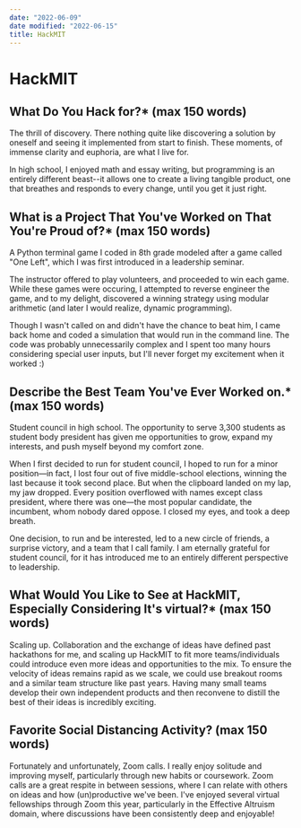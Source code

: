 ```yaml
---
date: "2022-06-09"
date modified: "2022-06-15"
title: HackMIT
---
```


# HackMIT

## What Do You Hack for?\* (max 150 words)
The thrill of discovery. There nothing quite like discovering a solution by oneself and seeing it implemented from start to finish. These moments, of immense clarity and euphoria, are what I live for.

In high school, I enjoyed math and essay writing, but programming is an entirely different beast--it allows one to create a living tangible product, one that breathes and responds to every change, until you get it just right.

## What is a Project That You've Worked on That You're Proud of?\* (max 150 words)
A Python terminal game I coded in 8th grade modeled after a game called "One Left", which I was first introduced in a leadership seminar.

The instructor offered to play volunteers, and proceeded to win each game. While these games were occuring, I attempted to reverse engineer the game, and to my delight, discovered a winning strategy using modular arithmetic (and later I would realize, dynamic programming).

Though I wasn't called on and didn't have the chance to beat him, I came back home and coded a simulation that would run in the command line. The code was probably unnecessarily complex and I spent too many hours considering special user inputs, but I'll never forget my excitement when it worked :)

## Describe the Best Team You've Ever Worked on.\* (max 150 words)
Student council in high school. The opportunity to serve 3,300 students as student body president has given me opportunities to grow, expand my interests, and push myself beyond my comfort zone.

When I first decided to run for student council, I hoped to run for a minor position—in fact, I lost four out of five middle-school elections, winning the last because it took second place. But when the clipboard landed on my lap, my jaw dropped. Every position overflowed with names except class president, where there was one—the most popular candidate, the incumbent, whom nobody dared oppose. I closed my eyes, and took a deep breath.

One decision, to run and be interested, led to a new circle of friends, a surprise victory, and a team that I call family. I am eternally grateful for student council, for it has introduced me to an entirely different perspective to leadership.

## What Would You Like to See at HackMIT, Especially Considering It's virtual?\* (max 150 words)
Scaling up. Collaboration and the exchange of ideas have defined past hackathons for me, and scaling up HackMIT to fit more teams/individuals could introduce even more ideas and opportunities to the mix. To ensure the velocity of ideas remains rapid as we scale, we could use breakout rooms and a similar team structure like past years. Having many small teams develop their own independent products and then reconvene to distill the best of their ideas is incredibly exciting.

## Favorite Social Distancing Activity? (max 150 words)
Fortunately and unfortunately, Zoom calls. I really enjoy solitude and improving myself, particularly through new habits or coursework. Zoom calls are a great respite in between sessions, where I can relate with others on ideas and how (un)productive we've been. I've enjoyed several virtual fellowships through Zoom this year, particularly in the Effective Altruism domain, where discussions have been consistently deep and enjoyable!
